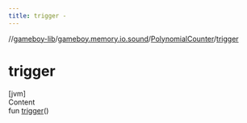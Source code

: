 ```yaml
---
title: trigger -
---
```

//[gameboy-lib](../../index.md)/[gameboy.memory.io.sound](../index.md)/[PolynomialCounter](index.md)/[trigger](trigger.md)



# trigger  
[jvm]  
Content  
fun [trigger](trigger.md)()  



